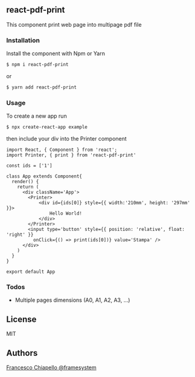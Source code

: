 react-pdf-print
----

This component print web page into multipage pdf file

### Installation

Install the component with Npm or Yarn

```sh
$ npm i react-pdf-print
```
or
```sh
$ yarn add react-pdf-print
```

### Usage
To create a new app run
```sh
$ npx create-react-app example
```
then include your div into the Printer component
```
import React, { Component } from 'react';
import Printer, { print } from 'react-pdf-print'

const ids = ['1']

class App extends Component{
  render() {
    return (
      <div className='App'>
        <Printer>
            <div id={ids[0]} style={{ width:'210mm', height: '297mm' }}>
                Hello World!
            </div>
        </Printer>
        <input type='button' style={{ position: 'relative', float: 'right' }}
          onClick={() => print(ids[0])} value='Stampa' />
      </div>
    )
  }
}

export default App
```

### Todos

 - Multiple pages dimensions (A0, A1, A2, A3, ...)

License
----
MIT

Authors
----

[Francesco Chiapello @framesystem](https://framesystem.it)
